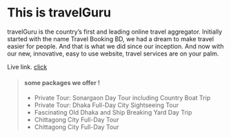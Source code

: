 # This is travelGuru
travelGuru is the country’s first and leading online travel aggregator. Initially started with the name Travel Booking BD, we had a dream to make travel easier for people. And that is what we did since our inception. And now with our new, innovative, easy to use website, travel services are on your palm. 

Live link. [click](https://assignment-11-tour-plan.web.app/)

> #### some packages we offer !
>
> - Private Tour: Sonargaon Day Tour including Country Boat Trip
> - Private Tour: Dhaka Full-Day City Sightseeing Tour
> - Fascinating Old Dhaka and Ship Breaking Yard Day Trip
> - Chittagong City Full-Day Tour
> - Chittagong City Full-Day Tour